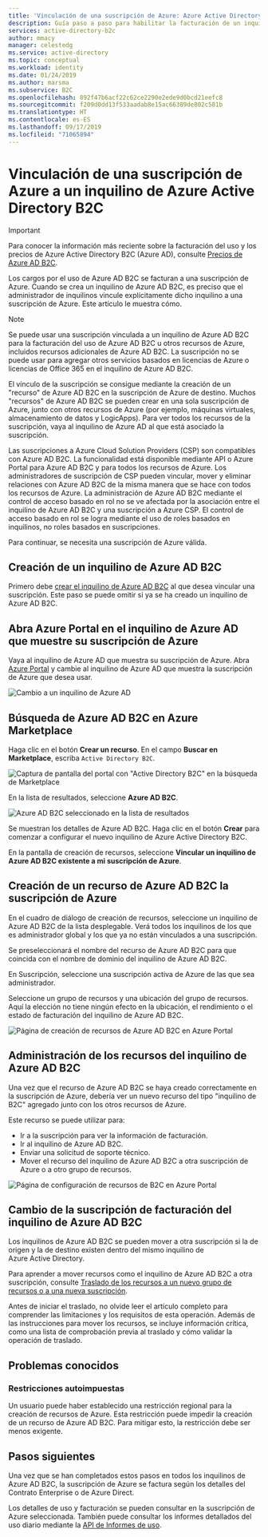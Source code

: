 ```yaml
---
title: 'Vinculación de una suscripción de Azure: Azure Active Directory B2C | Microsoft Docs'
description: Guía paso a paso para habilitar la facturación de un inquilino de Azure AD B2C en una suscripción de Azure.
services: active-directory-b2c
author: mmacy
manager: celestedg
ms.service: active-directory
ms.topic: conceptual
ms.workload: identity
ms.date: 01/24/2019
ms.author: marsma
ms.subservice: B2C
ms.openlocfilehash: 892f47b6acf22c62ce2290e2ede9d0bcd21eefc8
ms.sourcegitcommit: f209d0dd13f533aadab8e15ac66389de802c581b
ms.translationtype: HT
ms.contentlocale: es-ES
ms.lasthandoff: 09/17/2019
ms.locfileid: "71065894"
---
```

# <a name="link-an-azure-subscription-to-an-azure-active-directory-b2c-tenant"></a>Vinculación de una suscripción de Azure a un inquilino de Azure Active Directory B2C

> [!IMPORTANT]
> Para conocer la información más reciente sobre la facturación del uso y los precios de Azure Active Directory B2C (Azure AD), consulte [Precios de Azure AD B2C](https://azure.microsoft.com/pricing/details/active-directory-b2c/).

Los cargos por el uso de Azure AD B2C se facturan a una suscripción de Azure. Cuando se crea un inquilino de Azure AD B2C, es preciso que el administrador de inquilinos vincule explícitamente dicho inquilino a una suscripción de Azure. Este artículo le muestra cómo.

> [!NOTE]
> Se puede usar una suscripción vinculada a un inquilino de Azure AD B2C para la facturación del uso de Azure AD B2C u otros recursos de Azure, incluidos recursos adicionales de Azure AD B2C.  La suscripción no se puede usar para agregar otros servicios basados en licencias de Azure o licencias de Office 365 en el inquilino de Azure AD B2C.

El vínculo de la suscripción se consigue mediante la creación de un "recurso" de Azure AD B2C en la suscripción de Azure de destino. Muchos "recursos" de Azure AD B2C se pueden crear en una sola suscripción de Azure, junto con otros recursos de Azure (por ejemplo, máquinas virtuales, almacenamiento de datos y LogicApps). Para ver todos los recursos de la suscripción, vaya al inquilino de Azure AD al que está asociado la suscripción.

Las suscripciones a Azure Cloud Solution Providers (CSP) son compatibles con Azure AD B2C. La funcionalidad está disponible mediante API o Azure Portal para Azure AD B2C y para todos los recursos de Azure. Los administradores de suscripción de CSP pueden vincular, mover y eliminar relaciones con Azure AD B2C de la misma manera que se hace con todos los recursos de Azure. La administración de Azure AD B2C mediante el control de acceso basado en rol no se ve afectada por la asociación entre el inquilino de Azure AD B2C y una suscripción a Azure CSP. El control de acceso basado en rol se logra mediante el uso de roles basados en inquilinos, no roles basados en suscripciones.

Para continuar, se necesita una suscripción de Azure válida.

## <a name="create-an-azure-ad-b2c-tenant"></a>Creación de un inquilino de Azure AD B2C

Primero debe [crear el inquilino de Azure AD B2C](active-directory-b2c-get-started.md) al que desea vincular una suscripción. Este paso se puede omitir si ya se ha creado un inquilino de Azure AD B2C.

## <a name="open-azure-portal-in-the-azure-ad-tenant-that-shows-your-azure-subscription"></a>Abra Azure Portal en el inquilino de Azure AD que muestre su suscripción de Azure

Vaya al inquilino de Azure AD que muestra su suscripción de Azure. Abra [Azure Portal](https://portal.azure.com) y cambie al inquilino de Azure AD que muestra la suscripción de Azure que desea usar.

![Cambio a un inquilino de Azure AD](./media/active-directory-b2c-how-to-enable-billing/SelectAzureADTenant.png)

## <a name="find-azure-ad-b2c-in-the-azure-marketplace"></a>Búsqueda de Azure AD B2C en Azure Marketplace

Haga clic en el botón **Crear un recurso**. En el campo **Buscar en Marketplace**, escriba `Active Directory B2C`.

![Captura de pantalla del portal con "Active Directory B2C" en la búsqueda de Marketplace](../../includes/media/active-directory-b2c-create-tenant/find-azure-ad-b2c.png)

En la lista de resultados, seleccione **Azure AD B2C**.

![Azure AD B2C seleccionado en la lista de resultados](../../includes/media/active-directory-b2c-create-tenant/find-azure-ad-b2c-result.png)

Se muestran los detalles de Azure AD B2C. Haga clic en el botón **Crear** para comenzar a configurar el nuevo inquilino de Azure Active Directory B2C.

En la pantalla de creación de recursos, seleccione **Vincular un inquilino de Azure AD B2C existente a mi suscripción de Azure**.

## <a name="create-an-azure-ad-b2c-resource-within-the-azure-subscription"></a>Creación de un recurso de Azure AD B2C la suscripción de Azure

En el cuadro de diálogo de creación de recursos, seleccione un inquilino de Azure AD B2C de la lista desplegable. Verá todos los inquilinos de los que es administrador global y los que ya no están vinculados a una suscripción.

Se preseleccionará el nombre del recurso de Azure AD B2C para que coincida con el nombre de dominio del inquilino de Azure AD B2C.

En Suscripción, seleccione una suscripción activa de Azure de las que sea administrador.

Seleccione un grupo de recursos y una ubicación del grupo de recursos. Aquí la elección no tiene ningún efecto en la ubicación, el rendimiento o el estado de facturación del inquilino de Azure AD B2C.

![Página de creación de recursos de Azure AD B2C en Azure Portal](./media/active-directory-b2c-how-to-enable-billing/createresourceb2c.png)

## <a name="manage-your-azure-ad-b2c-tenant-resources"></a>Administración de los recursos del inquilino de Azure AD B2C

Una vez que el recurso de Azure AD B2C se haya creado correctamente en la suscripción de Azure, debería ver un nuevo recurso del tipo "inquilino de B2C" agregado junto con los otros recursos de Azure.

Este recurso se puede utilizar para:

- Ir a la suscripción para ver la información de facturación.
- Ir al inquilino de Azure AD B2C.
- Enviar una solicitud de soporte técnico.
- Mover el recurso del inquilino de Azure AD B2C a otra suscripción de Azure o a otro grupo de recursos.

![Página de configuración de recursos de B2C en Azure Portal](./media/active-directory-b2c-how-to-enable-billing/b2cresourcesettings.PNG)

## <a name="change-the-azure-ad-b2c-tenant-billing-subscription"></a>Cambio de la suscripción de facturación del inquilino de Azure AD B2C

Los inquilinos de Azure AD B2C se pueden mover a otra suscripción si la de origen y la de destino existen dentro del mismo inquilino de Azure Active Directory.

Para aprender a mover recursos como el inquilino de Azure AD B2C a otra suscripción, consulte [Traslado de los recursos a un nuevo grupo de recursos o a una nueva suscripción](../azure-resource-manager/resource-group-move-resources.md).

Antes de iniciar el traslado, no olvide leer el artículo completo para comprender las limitaciones y los requisitos de esta operación. Además de las instrucciones para mover los recursos, se incluye información crítica, como una lista de comprobación previa al traslado y cómo validar la operación de traslado.

## <a name="known-issues"></a>Problemas conocidos

### <a name="self-imposed-restrictions"></a>Restricciones autoimpuestas

Un usuario puede haber establecido una restricción regional para la creación de recursos de Azure. Esta restricción puede impedir la creación de un recurso de Azure AD B2C. Para mitigar esto, la restricción debe ser menos exigente.

## <a name="next-steps"></a>Pasos siguientes

Una vez que se han completados estos pasos en todos los inquilinos de Azure AD B2C, la suscripción de Azure se factura según los detalles del Contrato Enterprise o de Azure Direct.

Los detalles de uso y facturación se pueden consultar en la suscripción de Azure seleccionada. También puede consultar los informes detallados del uso diario mediante la [API de Informes de uso](active-directory-b2c-reference-usage-reporting-api.md).
